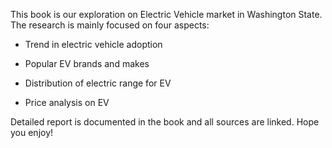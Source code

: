 This book is our exploration on Electric Vehicle market in Washington State. The research is mainly focused on four aspects:

-   Trend in electric vehicle adoption

-   Popular EV brands and makes

-   Distribution of electric range for EV

-   Price analysis on EV

Detailed report is documented in the book and all sources are linked. Hope you enjoy!
